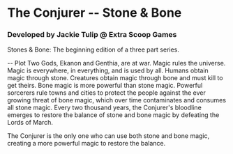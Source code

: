 # The Conjurer -- Stone & Bone
### Developed by Jackie Tulip @ Extra Scoop Games

Stones & Bone: The beginning edition of a three part series.

-- Plot
Two Gods, Ekanon and Genthia, are at war. Magic rules the universe. Magic is everywhere, in everything, and is used by
all. Humans obtain magic through stone. Creatures obtain magic through bone and must kill to get theirs. 
Bone magic is more powerful than stone magic. Powerful sorcerers rule towns and cities to protect the people against the
ever growing threat of bone magic, which over time contaminates and consumes all stone magic. Every two thousand years, 
the Conjurer's bloodline emerges to restore the balance of stone and bone magic by defeating the Lords of March.

The Conjurer is the only one who can use both stone and bone magic, creating a more powerful magic to restore the balance.
